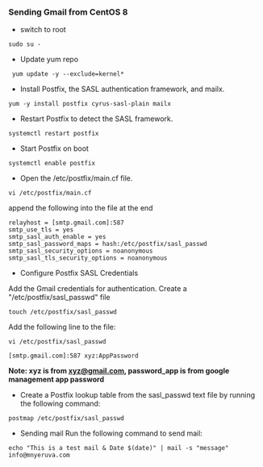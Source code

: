 ### Sending Gmail from CentOS 8

* switch to root 
```
sudo su -
```

* Update yum repo
```
 yum update -y --exclude=kernel*
 ```

* Install Postfix, the SASL authentication framework, and mailx.
 ```
yum -y install postfix cyrus-sasl-plain mailx
 ```

* Restart Postfix to detect the SASL framework.
```
systemctl restart postfix 
```

* Start Postfix on boot
```
systemctl enable postfix 
```
* Open the /etc/postfix/main.cf file.
```
vi /etc/postfix/main.cf 
```
append the following into the file at the end

```
relayhost = [smtp.gmail.com]:587
smtp_use_tls = yes
smtp_sasl_auth_enable = yes
smtp_sasl_password_maps = hash:/etc/postfix/sasl_passwd
smtp_sasl_security_options = noanonymous
smtp_sasl_tls_security_options = noanonymous
```
 
*  Configure Postfix SASL Credentials

Add the Gmail credentials for authentication. Create a "/etc/postfix/sasl_passwd" file
```
touch /etc/postfix/sasl_passwd  
```
Add the following line to the file:
```
vi /etc/postfix/sasl_passwd
```
```
[smtp.gmail.com]:587 xyz:AppPassword
 ```
 **Note: xyz is from xyz@gmail.com, password_app is from google management app password**

* Create a Postfix lookup table from the sasl_passwd text file by running the following command:
```
postmap /etc/postfix/sasl_passwd 
```
* Sending mail
Run the following command to send mail:
```
echo "This is a test mail & Date $(date)" | mail -s "message" info@mnyeruva.com
```
 